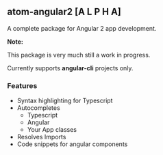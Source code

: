 ## atom-angular2 [A L P H A]
A complete package for Angular 2 app development.

**Note:**

This package is very much still a work in progress.

Currently supports **angular-cli** projects only.

### Features
* Syntax highlighting for Typescript
* Autocompletes
  - Typescript
  - Angular
  - Your App classes
* Resolves Imports
* Code snippets for angular components
